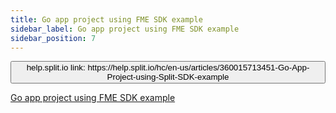 ```yaml
---
title: Go app project using FME SDK example
sidebar_label: Go app project using FME SDK example
sidebar_position: 7
---
```


<p>
  <button style={{borderRadius:'8px', border:'1px', fontFamily:'Courier New', fontWeight:'800', textAlign:'left'}}> help.split.io link: https://help.split.io/hc/en-us/articles/360015713451-Go-App-Project-using-Split-SDK-example </button>
</p>

[Go app project using FME SDK example](https://github.com/Split-Community/Split-SDKs-Examples/tree/main/Go-SDK)